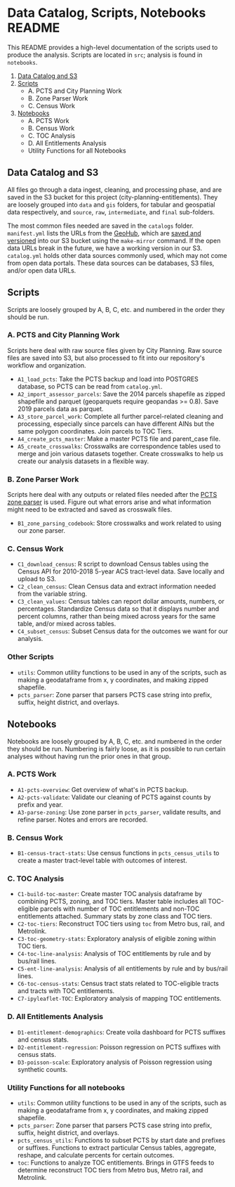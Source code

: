 Data Catalog, Scripts, Notebooks README
==============================

This README provides a high-level documentation of the scripts used to produce the analysis. Scripts are located in `src`; analysis is found in `notebooks`.

1. [Data Catalog and S3](#data-catalog-and-s3)
1. [Scripts](#scripts)
    * A. PCTS and City Planning Work
    * B. Zone Parser Work
    * C. Census Work
1. [Notebooks](#notebooks)
    * A. PCTS Work
    * B. Census Work
    * C. TOC Analysis
    * D. All Entitlements Analysis
    * Utility Functions for all Notebooks


## Data Catalog and S3
All files go through a data ingest, cleaning, and processing phase, and are saved in the S3 bucket for this project (city-planning-entitlements). They are loosely grouped into `data` and `gis` folders, for tabular and geospatial data respectively, and `source`, `raw`, `intermediate`, and `final` sub-folders. 

The most common files needed are saved in the `catalogs` folder. 
`manifest.yml` lists the URLs from the [GeoHub](http://geohub.lacity.org/), which are [saved and versioned](https://github.com/CityOfLosAngeles/planning-entitlements/blob/master/Makefile) into our S3 bucket using the `make-mirror` command. If the open data URLs break in the future, we have a working version in our S3. 
`catalog.yml` holds other data sources commonly used, which may not come from open data portals. These data sources can be databases, S3 files, and/or open data URLs.


## Scripts
Scripts are loosely grouped by A, B, C, etc. and numbered in the order they should be run.

### A. PCTS and City Planning Work
Scripts here deal with raw source files given by City Planning. Raw source files are saved into S3, but also processed to fit into our repository's workflow and organization.

* `A1_load_pcts`: Take the PCTS backup and load into POSTGRES database, so PCTS can be read from `catalog.yml`.
* `A2_import_assessor_parcels`: Save the 2014 parcels shapefile as zipped shapefile and parquet (geoparquets require geopandas >= 0.8). Save 2019 parcels data as parquet.
* `A3_store_parcel_work`: Complete all further parcel-related cleaning and processing, especially since parcels can have different AINs but the same polygon coordinates. Join parcels to TOC Tiers.
* `A4_create_pcts_master`: Make a master PCTS file and parent_case file.
* `A5_create_crosswalks`: Crosswalks are correspondence tables used to merge and join various datasets together. Create crosswalks to help us create our analysis datasets in a flexible way.

### B. Zone Parser Work
Scripts here deal with any outputs or related files needed after the [PCTS zone parser](./src/pcts_parser.py) is used. Figure out what errors arise and what information might need to be extracted and saved as crosswalk files.

* `B1_zone_parsing_codebook`: Store crosswalks and work related to using our zone parser.

### C. Census Work
* `C1_download_census`: R script to download Census tables using the Census API for 2010-2018 5-year ACS tract-level data. Save locally and upload to S3.
* `C2_clean_census`: Clean Census data and extract information needed from the variable string.
* `C3_clean_values`: Census tables can report dollar amounts, numbers, or percentages. Standardize Census data so that it displays number and percent columns, rather than being mixed across years for the same table, and/or mixed across tables.
* `C4_subset_census`: Subset Census data for the outcomes we want for our analysis.

### Other Scripts
* `utils`: Common utility functions to be used in any of the scripts, such as making a geodataframe from x, y coordinates, and making zipped shapefile.
* `pcts_parser`: Zone parser that parsers PCTS case string into prefix, suffix, height district, and overlays.  


## Notebooks
Notebooks are loosely grouped by A, B, C, etc. and numbered in the order they should be run. Numbering is fairly loose, as it is possible to run certain analyses without having run the prior ones in that group. 

### A. PCTS Work
* `A1-pcts-overview`: Get overview of what's in PCTS backup.
* `A2-pcts-validate`: Validate our cleaning of PCTS against counts by prefix and year.
* `A3-parse-zoning`: Use zone parser in `pcts_parser`, validate results, and refine parser. Notes and errors are recorded.  

### B. Census Work
* `B1-census-tract-stats`: Use census functions in `pcts_census_utils` to create a master tract-level table with outcomes of interest.

### C. TOC Analysis
* `C1-build-toc-master`: Create master TOC analysis dataframe by combining PCTS, zoning, and TOC tiers. Master table includes all TOC-eligible parcels with number of TOC entitlements and non-TOC entitlements attached. Summary stats by zone class and TOC tiers.
* `C2-toc-tiers`: Reconstruct TOC tiers using `toc` from Metro bus, rail, and Metrolink. 
* `C3-toc-geometry-stats`: Exploratory analysis of eligible zoning within TOC tiers.
* `C4-toc-line-analysis`: Analysis of TOC entitlements by rule and by bus/rail lines.
* `C5-ent-line-analysis`: Analysis of all entitlements by rule and by bus/rail lines.
* `C6-toc-census-stats`: Census tract stats related to TOC-eligible tracts and tracts with TOC entitlements.
* `C7-ipyleaflet-TOC`: Exploratory analysis of mapping TOC entitlements.


### D. All Entitlements Analysis
* `D1-entitlement-demographics`: Create voila dashboard for PCTS suffixes and census stats.
* `D2-entitlement-regression`: Poisson regression on PCTS suffixes with census stats. 
* `D3-poisson-scale`: Exploratory analysis of Poisson regression using synthetic counts.

### Utility Functions for all notebooks
* `utils`: Common utility functions to be used in any of the scripts, such as making a geodataframe from x, y coordinates, and making zipped shapefile.
* `pcts_parser`: Zone parser that parsers PCTS case string into prefix, suffix, height district, and overlays. 
* `pcts_census_utils`: Functions to subset PCTS by start date and prefixes or suffixes. Functions to extract particular Census tables, aggregate, reshape, and calculate percents for certain outcomes. 
* `toc`: Functions to analyze TOC entitlements. Brings in GTFS feeds to determine reconstruct TOC tiers from Metro bus, Metro rail, and Metrolink. 